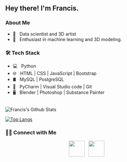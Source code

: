 <h2> Hey there! I'm Francis.</h2>

<h3> About Me </h3>

- 💼 &nbsp; Data scientist and 3D artist
- 🌱 &nbsp; Enthusiast in machine learning and 3D modeling.

<h3>🛠 Tech Stack</h3>

- 💻 &nbsp; Python
- 🌐 &nbsp; HTML | CSS | JavaScript | Bootstrap 
- 🛢 &nbsp; MySQL | PostgreSQL
- 🔧 &nbsp; PyCharm | Visual Studio code | Git
- 🖥 &nbsp; Blender | Photoshop | Substance Painter

<br>

<img align="center" src="https://github-readme-stats.vercel.app/api?username=francislabountyjr&include_all_commits=true&count_private=true&show_icons=true&line_height=20&title_color=7A7ADB&icon_color=2234AE&text_color=D3D3D3&bg_color=0,000000,130F40" alt="Francis's Github Stats">

</br>

[![Top Langs](https://github-readme-stats.vercel.app/api/top-langs/?username=francislabountyjr&layout=compact&text_color=daf7dc&bg_color=151515)](https://github.com/francislabountyjr/github-readme-stats)


<h3> 🤝🏻 Connect with Me </h3>

<p align="center">
&nbsp; <a href="https://www.linkedin.com/in/francis-labounty/" target="_blank" rel="noopener noreferrer"><img src="https://img.icons8.com/plasticine/100/000000/linkedin.png" width="50" /></a>
&nbsp; <a href="mailto:labounty3d@gmail.com" target="_blank" rel="noopener noreferrer"><img src="https://img.icons8.com/plasticine/100/000000/gmail.png"  width="50" /></a>
</p>

